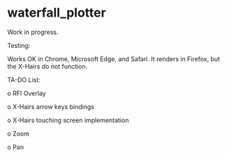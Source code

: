 # waterfall_plotter

Work in progress.

Testing: 

Works OK in Chrome, Microsoft Edge, and Safari. It renders in Firefox, but the X-Hairs do not function.

TA-DO List:

o RFI Overlay

o X-Hairs arrow keys bindings

o X-Hairs touching screen implementation

o Zoom

o Pan 
